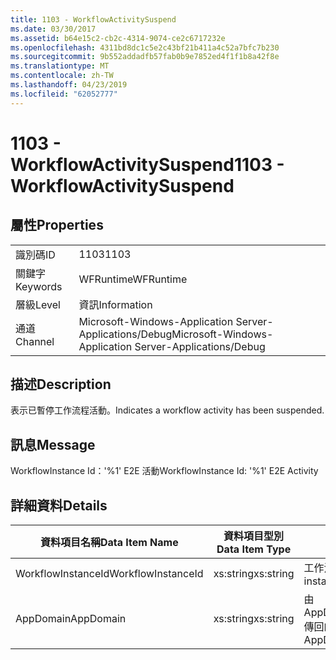 ```yaml
---
title: 1103 - WorkflowActivitySuspend
ms.date: 03/30/2017
ms.assetid: b64e15c2-cb2c-4314-9074-ce2c6717232e
ms.openlocfilehash: 4311bd8dc1c5e2c43bf21b411a4c52a7bfc7b230
ms.sourcegitcommit: 9b552addadfb57fab0b9e7852ed4f1f1b8a42f8e
ms.translationtype: MT
ms.contentlocale: zh-TW
ms.lasthandoff: 04/23/2019
ms.locfileid: "62052777"
---
```

# <a name="1103---workflowactivitysuspend"></a><span data-ttu-id="ca3dc-102">1103 - WorkflowActivitySuspend</span><span class="sxs-lookup"><span data-stu-id="ca3dc-102">1103 - WorkflowActivitySuspend</span></span>
## <a name="properties"></a><span data-ttu-id="ca3dc-103">屬性</span><span class="sxs-lookup"><span data-stu-id="ca3dc-103">Properties</span></span>  
  
|||  
|-|-|  
|<span data-ttu-id="ca3dc-104">識別碼</span><span class="sxs-lookup"><span data-stu-id="ca3dc-104">ID</span></span>|<span data-ttu-id="ca3dc-105">1103</span><span class="sxs-lookup"><span data-stu-id="ca3dc-105">1103</span></span>|  
|<span data-ttu-id="ca3dc-106">關鍵字</span><span class="sxs-lookup"><span data-stu-id="ca3dc-106">Keywords</span></span>|<span data-ttu-id="ca3dc-107">WFRuntime</span><span class="sxs-lookup"><span data-stu-id="ca3dc-107">WFRuntime</span></span>|  
|<span data-ttu-id="ca3dc-108">層級</span><span class="sxs-lookup"><span data-stu-id="ca3dc-108">Level</span></span>|<span data-ttu-id="ca3dc-109">資訊</span><span class="sxs-lookup"><span data-stu-id="ca3dc-109">Information</span></span>|  
|<span data-ttu-id="ca3dc-110">通道</span><span class="sxs-lookup"><span data-stu-id="ca3dc-110">Channel</span></span>|<span data-ttu-id="ca3dc-111">Microsoft-Windows-Application Server-Applications/Debug</span><span class="sxs-lookup"><span data-stu-id="ca3dc-111">Microsoft-Windows-Application Server-Applications/Debug</span></span>|  
  
## <a name="description"></a><span data-ttu-id="ca3dc-112">描述</span><span class="sxs-lookup"><span data-stu-id="ca3dc-112">Description</span></span>  
 <span data-ttu-id="ca3dc-113">表示已暫停工作流程活動。</span><span class="sxs-lookup"><span data-stu-id="ca3dc-113">Indicates a workflow activity has been suspended.</span></span>  
  
## <a name="message"></a><span data-ttu-id="ca3dc-114">訊息</span><span class="sxs-lookup"><span data-stu-id="ca3dc-114">Message</span></span>  
 <span data-ttu-id="ca3dc-115">WorkflowInstance Id：'%1' E2E 活動</span><span class="sxs-lookup"><span data-stu-id="ca3dc-115">WorkflowInstance Id: '%1' E2E Activity</span></span>  
  
## <a name="details"></a><span data-ttu-id="ca3dc-116">詳細資料</span><span class="sxs-lookup"><span data-stu-id="ca3dc-116">Details</span></span>  
  
|<span data-ttu-id="ca3dc-117">資料項目名稱</span><span class="sxs-lookup"><span data-stu-id="ca3dc-117">Data Item Name</span></span>|<span data-ttu-id="ca3dc-118">資料項目型別</span><span class="sxs-lookup"><span data-stu-id="ca3dc-118">Data Item Type</span></span>|<span data-ttu-id="ca3dc-119">描述</span><span class="sxs-lookup"><span data-stu-id="ca3dc-119">Description</span></span>|  
|--------------------|--------------------|-----------------|  
|<span data-ttu-id="ca3dc-120">WorkflowInstanceId</span><span class="sxs-lookup"><span data-stu-id="ca3dc-120">WorkflowInstanceId</span></span>|<span data-ttu-id="ca3dc-121">xs:string</span><span class="sxs-lookup"><span data-stu-id="ca3dc-121">xs:string</span></span>|<span data-ttu-id="ca3dc-122">工作流程執行個體 ID。</span><span class="sxs-lookup"><span data-stu-id="ca3dc-122">The workflow instance id.</span></span>|  
|<span data-ttu-id="ca3dc-123">AppDomain</span><span class="sxs-lookup"><span data-stu-id="ca3dc-123">AppDomain</span></span>|<span data-ttu-id="ca3dc-124">xs:string</span><span class="sxs-lookup"><span data-stu-id="ca3dc-124">xs:string</span></span>|<span data-ttu-id="ca3dc-125">由 AppDomain.CurrentDomain.FriendlyName 傳回的字串。</span><span class="sxs-lookup"><span data-stu-id="ca3dc-125">The string returned by AppDomain.CurrentDomain.FriendlyName.</span></span>|
